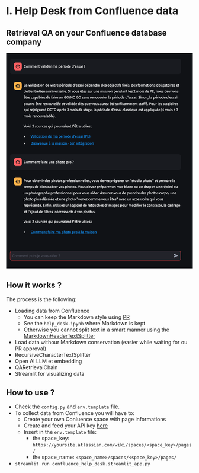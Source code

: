 # I. Help Desk from Confluence data
## Retrieval QA on your Confluence database company
!["Streamlit"](../../images/use_cases/confluence_help_desk/confluence_help_desk.png)

## How it works ?
The process is the following:
- Loading data from Confluence
  - You can keep the Markdown style using [PR]('https://github.com/langchain-ai/langchain/pull/8246')
  - See the `help_desk.ipynb` where Markdown is kept
  - Otherwise you cannot split text in a smart manner using the [MarkdownHeaderTextSplitter]('https://python.langchain.com/docs/modules/data_connection/document_transformers/text_splitters/markdown_header_metadata')
- Load data withour Markdown conservation (easier while waiting for ou PR approval)
- RecursiveCharacterTextSplitter
- Open AI LLM et embedding
- QARetrievalChain
- Streamlit for visualizing data

## How to use ?
- Check the `config.py` and `env.template` file.
- To collect data from Confluence you will have to:
  - Create your own Conluence space with page informations
  - Create and feed your API key [here]('https://support.atlassian.com/atlassian-account/docs/manage-api-tokens-for-your-atlassian-account/')
  - Insert in the  `env.template` file:
    -  the space_key: `https://yoursite.atlassian.com/wiki/spaces/<space_key>/pages/`
    -  the space_name: `<space_name>/spaces/<space_key>/pages/`
-  `streamlit run confluence_help_desk.streamlit_app.py`
